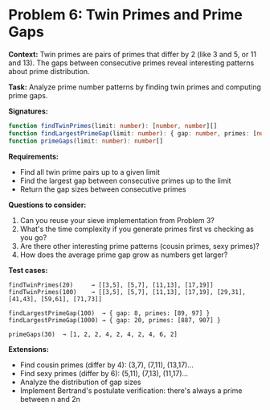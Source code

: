 # Problem 6: Twin Primes and Prime Gaps

**Context:** Twin primes are pairs of primes that differ by 2 (like 3 and 5, or 11 and 13). The gaps between consecutive primes reveal interesting patterns about prime distribution.

**Task:** Analyze prime number patterns by finding twin primes and computing prime gaps.

**Signatures:**

```ts
function findTwinPrimes(limit: number): [number, number][]
function findLargestPrimeGap(limit: number): { gap: number, primes: [number, number] }
function primeGaps(limit: number): number[]
```

**Requirements:**

* Find all twin prime pairs up to a given limit
* Find the largest gap between consecutive primes up to the limit
* Return the gap sizes between consecutive primes

**Questions to consider:**

1. Can you reuse your sieve implementation from Problem 3?
2. What's the time complexity if you generate primes first vs checking as you go?
3. Are there other interesting prime patterns (cousin primes, sexy primes)?
4. How does the average prime gap grow as numbers get larger?

**Test cases:**

```
findTwinPrimes(20)     → [[3,5], [5,7], [11,13], [17,19]]
findTwinPrimes(100)    → [[3,5], [5,7], [11,13], [17,19], [29,31], [41,43], [59,61], [71,73]]

findLargestPrimeGap(100)  → { gap: 8, primes: [89, 97] }
findLargestPrimeGap(1000) → { gap: 20, primes: [887, 907] }

primeGaps(30)  → [1, 2, 2, 4, 2, 4, 2, 4, 6, 2]
```

**Extensions:**

* Find cousin primes (differ by 4): (3,7), (7,11), (13,17)...
* Find sexy primes (differ by 6): (5,11), (7,13), (11,17)...
* Analyze the distribution of gap sizes
* Implement Bertrand's postulate verification: there's always a prime between n and 2n
